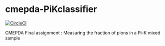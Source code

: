 # cmepda-PiKclassifier

[![CircleCI](https://dl.circleci.com/status-badge/img/gh/LorenzoPunzi/cmepda-PiKclassifier/tree/main.svg?style=svg)](https://dl.circleci.com/status-badge/redirect/gh/LorenzoPunzi/cmepda-PiKclassifier/tree/main)

CMEPDA Final assignment : Measuring the fraction of pions in a Pi-K mixed sample
